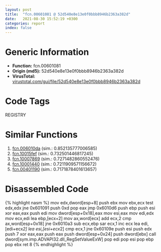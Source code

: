 ```yaml
---
layout: post
title:  "fcn.00601081 @ 52d540e8e13e0f0bbb8946b2363a382d"
date:   2021-08-30 15:52:19 +0300
categories: report
index: false
---
```


# Generic Information
- **Function:** fcn.00601081
- **Origin (md5):** 52d540e8e13e0f0bbb8946b2363a382d
- **VirusTotal:** [virustotal.com/gui/file/52d540e8e13e0f0bbb8946b2363a382d][virustotal_ref]

# Code Tags
<span class="tag" id="REGISTRY">REGISTRY</span>


# Similar Functions

1. [fcn.006010da][similar_1_ref] (sim.: 0.852135777006585)
2. [fcn.10015fef][similar_2_ref] (sim.: 0.732501446817245)
3. [fcn.10007869][similar_3_ref] (sim.: 0.7271482860552476)
4. [fcn.10001440][similar_4_ref] (sim.: 0.7211909571156672)
5. [fcn.00401190][similar_5_ref] (sim.: 0.7171878401613657)


# Disassembled Code

{% highlight nasm %}
mov edx,dword[esp+8]
push ebx
mov ebx,ecx
test edx,edx
jne 0x601091
push 0xd
pop eax
jmp 0x6010d6
push ebp
push esi
xor eax,eax
push edi
mov dword[esp+0x18],eax
mov esi,eax
mov edi,edx
mov ecx,edi
lea ebp,[ecx+2]
mov ax,word[ecx]
add ecx,2
cmp ax,word[esp+0x18]
jne 0x6010a3
sub ecx,ebp
sar ecx,1
inc ecx
lea edi,[edi+ecx*2]
lea esi,[esi+ecx*2]
cmp ecx,1
jne 0x60109e
push esi
push edx
push 7
xor eax,eax
push eax
push dword[esp+0x24]
push dword[ebx]
call dword[sym.imp.ADVAPI32.dll_RegSetValueExW]
pop edi
pop esi
pop ebp
pop ebx
ret 8
{% endhighlight %}


[similar_1_ref]: /report/fcn.006010da@52d540e8e13e0f0bbb8946b2363a382d
[similar_2_ref]: /report/fcn.10015fef@e5d49e0823e602f2ee948ac39d32c1eb
[similar_3_ref]: /report/fcn.10007869@481b545f5c18f2fce1caac67ddc419e8
[similar_4_ref]: /report/fcn.10001440@9058155dd9c058150440a66ebc2b54ac
[similar_5_ref]: /report/fcn.00401190@59aef7c08025d70f84c85db2092fc99e
[virustotal_ref]: https://www.virustotal.com/gui/file/52d540e8e13e0f0bbb8946b2363a382d